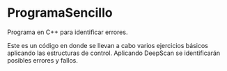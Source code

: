 # ProgramaSencillo
Programa en C++ para identificar errores.

Este es un código en donde se llevan a cabo varios ejercicios básicos aplicando las estructuras de control. Aplicando DeepScan se identificarán posibles errores y fallos.
